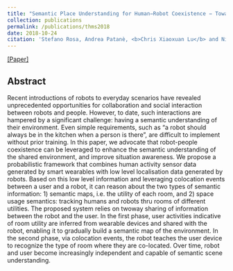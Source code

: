 ```yaml
---
title: "Semantic Place Understanding for Human−Robot Coexistence − Towards Intelligent Workplaces"
collection: publications
permalink: /publications/thms2018
date: 2018-10-24
citation: 'Stefano Rosa‚ Andrea Patanè‚ <b>Chris Xiaoxuan Lu</b> and Niki Trigoni. <i>In IEEE Transactions on Human−Machine Systems (THMS) 2018.</i>'
---
```

[[Paper]](https://christopherlu.github.io/files/papers/thms18.pdf)

## Abstract
Recent introductions of robots to everyday scenarios
have revealed unprecedented opportunities for collaboration and
social interaction between robots and people. However, to date,
such interactions are hampered by a significant challenge: having a semantic understanding of their environment. Even simple requirements, such as “a robot should always be in the kitchen when a person is there”, are difficult to implement without prior training. In this paper, we advocate that robot-people coexistence can be leveraged to enhance the semantic understanding of the shared environment, and improve situation awareness. We propose a probabilistic framework that combines human activity sensor data generated by smart wearables with low level localisation data generated by robots. Based on this low level information and leveraging colocation events between a user and a robot, it can reason about the two types of semantic information: 1) semantic maps, i.e. the utility of each room, and 2) space usage semantics: tracking humans and robots thru rooms of different utilities. The proposed system relies on twoway sharing of information between the robot and the user. In the first phase, user activities indicative of room utility are inferred from wearable devices and shared with the robot, enabling it to gradually build a semantic map of the environment. In the second phase, via colocation events, the robot teaches the user device to recognize the type of room where they are co-located. Over time, robot and user become increasingly independent and capable of semantic scene understanding.